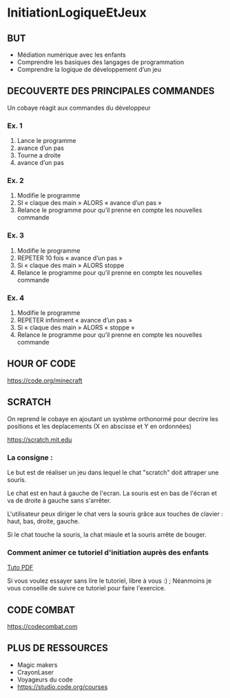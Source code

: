 # InitiationLogiqueEtJeux

## BUT

* Médiation numérique avec les enfants
* Comprendre les basiques des langages de programmation
* Comprendre la logique de développement d’un jeu


## DECOUVERTE DES PRINCIPALES COMMANDES

Un cobaye réagit aux commandes du développeur

### Ex. 1

1. Lance le programme
2. avance d’un pas
3. Tourne a droite
4. avance d’un pas

### Ex. 2

1. Modifie le programme
2. SI « claque des main » ALORS « avance d’un pas »
3. Relance le programme pour qu’il prenne en compte les nouvelles commande

### Ex. 3

1. Modifie le programme
2. REPETER 10 fois « avance d’un pas »
3. Si « claque des main » ALORS stoppe
4. Relance le programme pour qu’il prenne en compte les nouvelles commande

### Ex. 4

1. Modifie le programme
2. REPETER infiniment « avance d’un pas » 
3. Si « claque des main » ALORS « stoppe »
4. Relance le programme pour qu’il prenne en compte les nouvelles commande

## HOUR OF CODE

https://code.org/minecraft

## SCRATCH

On reprend le cobaye en ajoutant un système orthonormé pour decrire les positions et les deplacements (X en abscisse et Y en ordonnées)

https://scratch.mit.edu

### La consigne : 

Le but est de réaliser un jeu dans lequel le chat "scratch" doit attraper une souris.

Le chat est en haut à gauche de l'ecran. La souris est en bas de l'écran et va de droite à gauche sans s'arrêter.

L'utilisateur peux diriger le chat vers la souris grâce aux touches de clavier : haut, bas, droite, gauche.

Si le chat touche la souris, la chat miaule et la souris arrête de bouger.

### Comment animer ce tutoriel d'initiation auprès des enfants

[Tuto PDF](./initiation-programmation-coder-scratch.pdf)

Si vous voulez essayer sans lire le tutoriel, libre à vous :) ; Néanmoins je vous conseille de suivre ce tutoriel pour faire l'exercice.

## CODE COMBAT

https://codecombat.com

## PLUS DE RESSOURCES

* Magic makers
* CrayonLaser
* Voyageurs du code
* https://studio.code.org/courses
